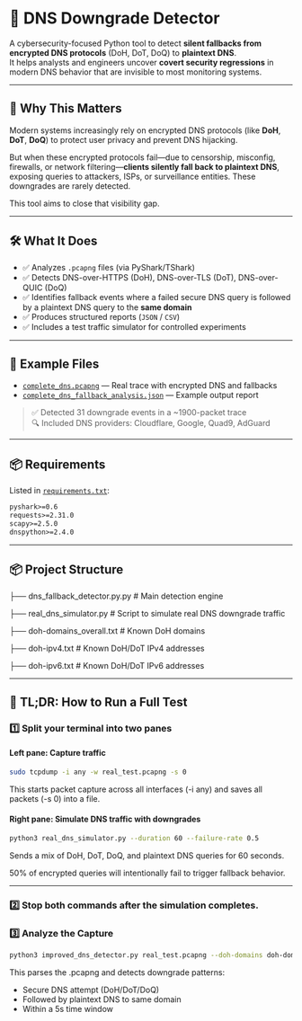 # 🔐 DNS Downgrade Detector

A cybersecurity-focused Python tool to detect **silent fallbacks from encrypted DNS protocols** (DoH, DoT, DoQ) to **plaintext DNS**.  
It helps analysts and engineers uncover **covert security regressions** in modern DNS behavior that are invisible to most monitoring systems.

---

## 🚨 Why This Matters

Modern systems increasingly rely on encrypted DNS protocols (like **DoH**, **DoT**, **DoQ**) to protect user privacy and prevent DNS hijacking.

But when these encrypted protocols fail—due to censorship, misconfig, firewalls, or network filtering—**clients silently fall back to plaintext DNS**, exposing queries to attackers, ISPs, or surveillance entities. These downgrades are rarely detected.

This tool aims to close that visibility gap.

---

## 🛠️ What It Does

- ✅ Analyzes `.pcapng` files (via PyShark/TShark)
- ✅ Detects DNS-over-HTTPS (DoH), DNS-over-TLS (DoT), DNS-over-QUIC (DoQ)
- ✅ Identifies fallback events where a failed secure DNS query is followed by a plaintext DNS query to the **same domain**
- ✅ Produces structured reports (`JSON` / `CSV`)
- ✅ Includes a test traffic simulator for controlled experiments

---

## 📁 Example Files

- [`complete_dns.pcapng`](./complete_dns.pcapng) — Real trace with encrypted DNS and fallbacks  
- [`complete_dns_fallback_analysis.json`](./complete_dns_fallback_analysis.json) — Example output report

> ✅ Detected 31 downgrade events in a ~1900-packet trace  
> 🔍 Included DNS providers: Cloudflare, Google, Quad9, AdGuard

---

## 📦 Requirements

Listed in [`requirements.txt`](./requirements.txt):

```txt
pyshark>=0.6
requests>=2.31.0
scapy>=2.5.0
dnspython>=2.4.0
```
---

## 📦 Project Structure
├── dns_fallback_detector.py.py # Main detection engine

├── real_dns_simulator.py # Script to simulate real DNS downgrade traffic

├── doh-domains_overall.txt # Known DoH domains

├── doh-ipv4.txt # Known DoH/DoT IPv4 addresses

├── doh-ipv6.txt # Known DoH/DoT IPv6 addresses

---

## 🧪 TL;DR: How to Run a Full Test

### 1️⃣ Split your terminal into two panes

#### Left pane: Capture traffic

```bash
sudo tcpdump -i any -w real_test.pcapng -s 0
```
This starts packet capture across all interfaces (-i any) and saves all packets (-s 0) into a file.

#### Right pane: Simulate DNS traffic with downgrades

```bash
python3 real_dns_simulator.py --duration 60 --failure-rate 0.5
```
Sends a mix of DoH, DoT, DoQ, and plaintext DNS queries for 60 seconds.

50% of encrypted queries will intentionally fail to trigger fallback behavior.

---

### 2️⃣ Stop both commands after the simulation completes.
### 3️⃣ Analyze the Capture

```bash
python3 improved_dns_detector.py real_test.pcapng --doh-domains doh-domains_overall.txt --doh-ipv4 doh-ipv4.txt
```
This parses the .pcapng and detects downgrade patterns:
- Secure DNS attempt (DoH/DoT/DoQ)
- Followed by plaintext DNS to same domain
- Within a 5s time window
